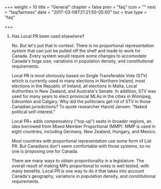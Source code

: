 +++
weight = 10
title = "General"
chapter = false
prev = "faq"
icon = ""
next = "faq/fairness"
date = "2017-03-08T21:21:50-05:00"
toc = true
type = "faq"

+++

1. Has Local PR been used elsewhere?

	No.  But let's put that in context.  There is no proportional representation
	system that can just be pulled off the shelf and made to work for Canada.  Every
	system would require some changes to accomodate Canada's huge size, variations
	in population density, and constitutional requirements.

	Local PR is most obviously based on Single Transferable Vote (STV) which is currently
	used in many elections in Northern Ireland, most elections in the Republic of
	Ireland, all elections in Malta, Local Authorities in New Zealand, and Australia's
	Senate.  In addition, STV was used for many years to elect provincial MLAs in 
	the cities in Winnipeg, Edmonton and Calgary.  Why did the politicians get rid 
	of STV in those Canadian jurisdictions?  To quote researcher Harold Jansen: 
	"Naked political self-interest."

	Local PR+ adds compensatory ("top-up") seats in broader regions, an idea borrowed
	from Mixed Member Proportional (MMP).  MMP is used in eight countries,
	including Germany, New Zealand, Hungary, and Mexico.

	Most countries with proportional representation use some form of List PR.  But
	Canadians don't seem comfortable with those systems, so no one is proposing
	one for Canada.

	There are many ways to obtain proportionality in a legislature.  The overall
	result of making MPs proportional to votes is well tested, with many benefits.
	Local PR is one way to do it that takes into account Canada's geography, variations
	in population density, and constitutional requirements.
	